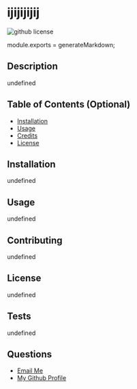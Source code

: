 # ijijijijij

  ![github license](https://img.shields.io/badge/license-IBM-yellow.svg)  

module.exports = generateMarkdown;

## Description
 
undefined 

## Table of Contents (Optional)
 
- [Installation](#installation)
- [Usage](#usage)
- [Credits](#credits)
- [License](#license)

## Installation

undefined

## Usage

undefined 

## Contributing

undefined 

## License

undefined
 
## Tests

 undefined

 ## Questions
   <ul>
     <li> <a href='mailto://9090@9090.com?subject="contact me"&body="hi"'> Email Me </a>  </li>
     <li> <a href='https://github.com/039402394032904234'> My Github Profile </a>   </li> 
  </ul>

